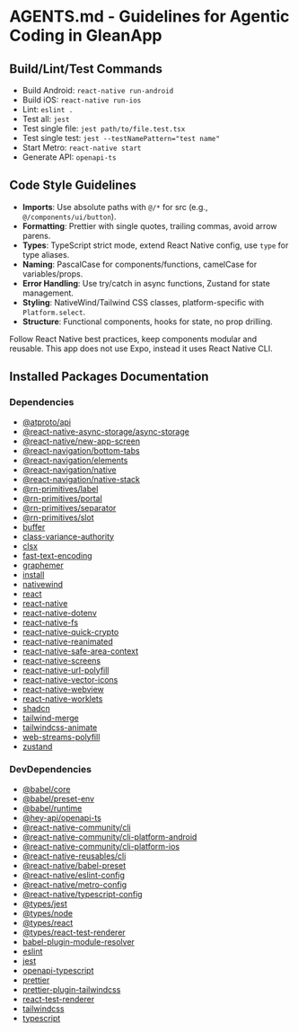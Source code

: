 # AGENTS.md - Guidelines for Agentic Coding in GleanApp

## Build/Lint/Test Commands

- Build Android: `react-native run-android`
- Build iOS: `react-native run-ios`
- Lint: `eslint .`
- Test all: `jest`
- Test single file: `jest path/to/file.test.tsx`
- Test single test: `jest --testNamePattern="test name"`
- Start Metro: `react-native start`
- Generate API: `openapi-ts`

## Code Style Guidelines

- **Imports**: Use absolute paths with `@/*` for src (e.g., `@/components/ui/button`).
- **Formatting**: Prettier with single quotes, trailing commas, avoid arrow parens.
- **Types**: TypeScript strict mode, extend React Native config, use `type` for type aliases.
- **Naming**: PascalCase for components/functions, camelCase for variables/props.
- **Error Handling**: Use try/catch in async functions, Zustand for state management.
- **Styling**: NativeWind/Tailwind CSS classes, platform-specific with `Platform.select`.
- **Structure**: Functional components, hooks for state, no prop drilling.

Follow React Native best practices, keep components modular and reusable. This app does not use Expo, instead it uses React Native CLI.

## Installed Packages Documentation

### Dependencies

- [@atproto/api](https://www.npmjs.com/package/@atproto/api)
- [@react-native-async-storage/async-storage](https://react-native-async-storage.github.io/async-storage/)
- [@react-native/new-app-screen](https://www.npmjs.com/package/@react-native/new-app-screen)
- [@react-navigation/bottom-tabs](https://reactnavigation.org/docs/bottom-tab-navigator/)
- [@react-navigation/elements](https://reactnavigation.org/docs/elements/)
- [@react-navigation/native](https://reactnavigation.org/docs/getting-started/)
- [@react-navigation/native-stack](https://reactnavigation.org/docs/stack-navigator/)
- [@rn-primitives/label](https://www.npmjs.com/package/@rn-primitives/label)
- [@rn-primitives/portal](https://www.npmjs.com/package/@rn-primitives/portal)
- [@rn-primitives/separator](https://www.npmjs.com/package/@rn-primitives/separator)
- [@rn-primitives/slot](https://www.npmjs.com/package/@rn-primitives/slot)
- [buffer](https://www.npmjs.com/package/buffer)
- [class-variance-authority](https://cva.style/docs)
- [clsx](https://www.npmjs.com/package/clsx)
- [fast-text-encoding](https://www.npmjs.com/package/fast-text-encoding)
- [graphemer](https://www.npmjs.com/package/graphemer)
- [install](https://www.npmjs.com/package/install)
- [nativewind](https://www.nativewind.dev/)
- [react](https://react.dev/)
- [react-native](https://reactnative.dev/)
- [react-native-dotenv](https://www.npmjs.com/package/react-native-dotenv)
- [react-native-fs](https://github.com/itinance/react-native-fs)
- [react-native-quick-crypto](https://www.npmjs.com/package/react-native-quick-crypto)
- [react-native-reanimated](https://docs.swmansion.com/react-native-reanimated/)
- [react-native-safe-area-context](https://github.com/th3rdwave/react-native-safe-area-context)
- [react-native-screens](https://github.com/software-mansion/react-native-screens)
- [react-native-url-polyfill](https://www.npmjs.com/package/react-native-url-polyfill)
- [react-native-vector-icons](https://oblador.github.io/react-native-vector-icons/)
- [react-native-webview](https://github.com/react-native-webview/react-native-webview)
- [react-native-worklets](https://docs.swmansion.com/react-native-worklets/)
- [shadcn](https://www.npmjs.com/package/shadcn)
- [tailwind-merge](https://github.com/dcastil/tailwind-merge)
- [tailwindcss-animate](https://github.com/jamiebuilds/tailwindcss-animate)
- [web-streams-polyfill](https://www.npmjs.com/package/web-streams-polyfill)
- [zustand](https://zustand-demo.pmnd.rs/)

### DevDependencies

- [@babel/core](https://babeljs.io/docs/babel-core)
- [@babel/preset-env](https://babeljs.io/docs/babel-preset-env)
- [@babel/runtime](https://babeljs.io/docs/babel-runtime)
- [@hey-api/openapi-ts](https://heyapi.dev/openapi-ts/)
- [@react-native-community/cli](https://github.com/react-native-community/cli)
- [@react-native-community/cli-platform-android](https://github.com/react-native-community/cli)
- [@react-native-community/cli-platform-ios](https://github.com/react-native-community/cli)
- [@react-native-reusables/cli](https://www.npmjs.com/package/@react-native-reusables/cli)
- [@react-native/babel-preset](https://www.npmjs.com/package/@react-native/babel-preset)
- [@react-native/eslint-config](https://www.npmjs.com/package/@react-native/eslint-config)
- [@react-native/metro-config](https://www.npmjs.com/package/@react-native/metro-config)
- [@react-native/typescript-config](https://www.npmjs.com/package/@react-native/typescript-config)
- [@types/jest](https://www.npmjs.com/package/@types/jest)
- [@types/node](https://www.npmjs.com/package/@types/node)
- [@types/react](https://www.npmjs.com/package/@types/react)
- [@types/react-test-renderer](https://www.npmjs.com/package/@types/react-test-renderer)
- [babel-plugin-module-resolver](https://www.npmjs.com/package/babel-plugin-module-resolver)
- [eslint](https://eslint.org/)
- [jest](https://jestjs.io/)
- [openapi-typescript](https://github.com/drwpow/openapi-typescript)
- [prettier](https://prettier.io/)
- [prettier-plugin-tailwindcss](https://github.com/tailwindlabs/prettier-plugin-tailwindcss)
- [react-test-renderer](https://react.dev/reference/react-dom/components/common#test-renderer)
- [tailwindcss](https://tailwindcss.com/)
- [typescript](https://www.typescriptlang.org/)
